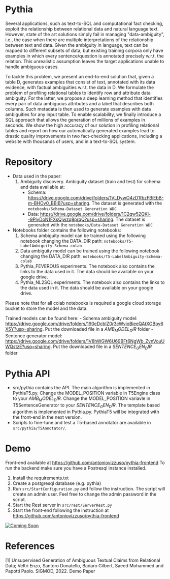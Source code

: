 # Pythia

Several applications, such as text-to-SQL and computational fact checking, exploit the relationship between relational data and natural language text. However, state of the art solutions simply fail in managing "data-ambiguity", i.e., the case when there are multiple interpretations of the relationship between text and data. 
Given the ambiguity in language, text can be mapped to different subsets of data, but existing training corpora only have examples in which every sentence/question is annotated precisely w.r.t. the relation.  This unrealistic assumption leaves the target applications unable to handle ambiguous cases. 

To tackle this problem, we present an end-to-end solution that, given a table D, generates examples that consist of text, annotated with its data evidence, with factual ambiguities w.r.t. the data in D. We formulate the problem of profiling relational tables to identify row and attribute data ambiguity. For the latter, we propose a deep learning method that identifies every pair of data ambiguous attributes and a label that describes both columns. Such metadata is then used to generate examples with data ambiguities for any input table.
To enable scalability, we finally introduce a SQL approach that allows the generation of millions of examples in seconds.
We show the high accuracy of our solution in profiling relational tables and report on how our automatically generated examples lead to drastic quality improvements in two fact-checking applications, including a website with thousands of users, and in a text-to-SQL system.


# Repository
- Data used in the paper:
	1) Ambiguity discovery. Ambiguity dataset (train and test) for schema and data available at:
		- Schema: https://drive.google.com/drive/folders/1VLDywO4zD1fbzFBiEbB-m-BHOv0_BBIB?usp=sharing. The dataset is generated with the ```notebooks/Schema-Dataset Generation WDC```
		- Data: https://drive.google.com/drive/folders/1C2qw52QKl--9PiyDoN1FXsQjwzq8prqQ?usp=sharing. The dataset is generated with the ```notebooks/Data-Dataset Generation WDC```
- Notebooks folder contains the following notebooks:
	1) Schema ambiguity model can be trained using the following notebook changing the DATA_DIR path: ```notebooks/T5-LabelAmbiguity-Schema-colab```
	2) Data ambiguity model can be trained using the following notebook changing the DATA_DIR path: ```notebooks/T5-LabelAmbiguity-Schema-colab```
	3) Pythia_FEVEROUS experiments. The notebook also contains the links to the data used in it. The data should be available on your google drive.
	4) Pythia_NL2SQL experiments. The notebook also contains the links to the data used in it. The data should be available on your google drive.

Please note that for all colab notebooks is required a google cloud storage bucket to store the model and the data. 

Trained models can be found here:
	- Schema ambiguity model: https://drive.google.com/drive/folders/190eDcbIZ0r3cWvioBieeQAtXOBoy6X5Y?usp=sharing. Put the downloaded file in a $AMB_MODEL_DIR$ folder
	- Sentence generator model: https://drive.google.com/drive/folders/1V8hWGW6U69BFt6NgWb_ZvnVouUWQstzE?usp=sharing. Put the downloaded file in a $SENTENCE_GEN_DIR$ folder

# Pythia API
- src/pythia contains the API. The main algorithm is implemented in PythiaT5.py. Change the MODEL_POSITION variable in T5Engine class to your $AMB_MODEL_DIR$. Change the MODEL_POSITION variavle in T5SentenceGenerator to your $SENTENCE_GEN_DIR$. The template based algorithm is implemented in Pythia.py. PythiaT5 will be integrated with the front-end in the next version.
- Scripts to fine-tune and test a T5-based annotator are available in ```src/pythia/T5Annotator/```.


# Demo
Front-end available at https://github.com/antoniovizzuso/pythia-frontend
To run the backend make sure you have a Postresql instance installed.
1) Install the requirements.txt
2) Create a postgresql database (e.g. pythia)
3) Run ```src/StartConfiguration.py``` and follow the instruction. The script will create an admin user. Feel free to change the admin password in the script.
4) Start the Rest server in ```src/rest/ServerRest.py```
5) Start the front-end following the instruction at https://github.com/antoniovizzuso/pythia-frontend

[![Coming Soon](https://img.youtube.com/vi/gLqu_Mvtj9w/maxresdefault.jpg)](https://youtu.be/gLqu_Mvtj9w)


# References
[1] Unsupervised Generation of Ambiguous Textual Claims from Relational Data; Veltri Enzo, Santoro Donatello, Badaro Gilbert, Saeed Mohammed and Papotti Paolo. SIGMOD, 2022. Demo Paper
